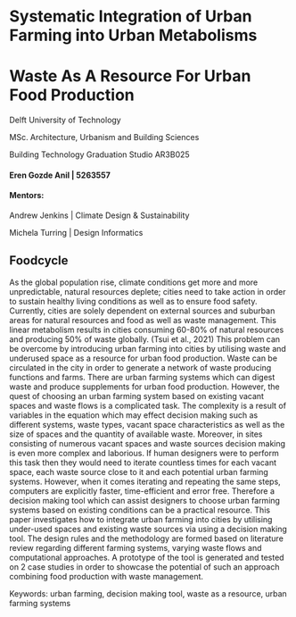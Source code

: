 # Systematic Integration of Urban Farming into Urban Metabolisms
# Waste As A Resource For Urban Food Production

Delft University of Technology

MSc. Architecture, Urbanism and Building Sciences

Building Technology Graduation Studio AR3B025

#### Eren Gozde Anil | 5263557

#### Mentors:

Andrew Jenkins | Climate Design & Sustainability

Michela Turring | Design Informatics

## Foodcycle
As the global population rise, climate conditions get more and more unpredictable, natural resources deplete; cities need to take action in order to sustain healthy living conditions as well as to ensure food safety. Currently, cities are solely dependent on external sources and suburban areas for natural resources and food as well as waste management. This linear metabolism results in cities consuming 60-80% of natural resources and producing 50% of waste globally. (Tsui et al., 2021) This problem can be overcome by introducing urban farming into cities by utilising waste and underused space as a resource for urban food production. Waste can be circulated in the city  in order to generate a network of waste producing functions and farms. 
There are urban farming systems which can digest waste and produce supplements for urban food production. However, the quest of choosing an urban farming system based on existing vacant spaces and waste flows is a complicated task. The complexity is a result of variables in the equation which may effect decision making such as different systems, waste types, vacant space characteristics as well as the size of spaces and the quantity of available waste. Moreover, in sites consisting of numerous vacant spaces and waste sources decision making is even more complex and laborious. If human designers were to perform this task then they would need to iterate countless times for each vacant space, each waste source close to it and each potential urban farming systems. However, when it comes iterating and repeating the same steps, computers are explicitly faster, time-efficient and error free. Therefore a decision making tool which can assist designers to choose urban farming systems based on existing conditions can be a practical resource. 
This paper investigates how to integrate urban farming into cities by utilising under-used spaces and existing waste sources via using a decision making tool. The design rules and the methodology are formed based on literature review regarding different farming systems, varying waste flows and computational approaches. A prototype of the tool is generated and tested on 2 case studies in order to showcase the potential of such an approach combining food production with waste management. 


Keywords: urban farming, decision making tool, waste as a resource, urban farming systems
